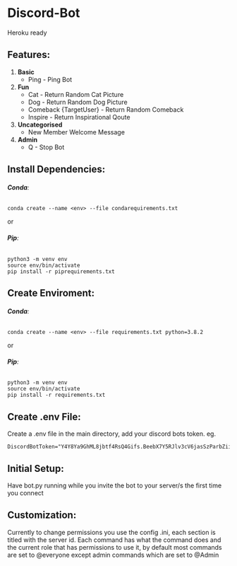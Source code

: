 # Discord-Bot
Heroku ready
## **Features:**
1.  **Basic**
  	* Ping - Ping Bot
2.  **Fun**
  	* Cat - Return Random Cat Picture
  	* Dog - Return Random Dog Picture
  	* Comeback {TargetUser} - Return Random Comeback
  	* Inspire - Return Inspirational Qoute
3.  **Uncategorised**
  	* New Member Welcome Message
4.  **Admin**
  	* Q - Stop Bot

## Install Dependencies:
###### **Conda**:
```
conda create --name <env> --file condarequirements.txt
```
or
###### **Pip**:
```
python3 -m venv env
source env/bin/activate
pip install -r piprequirements.txt
```

## Create Enviroment:
###### **Conda**:
```
conda create --name <env> --file requirements.txt python=3.8.2 
```
or
###### **Pip**:
```
python3 -m venv env
source env/bin/activate
pip install -r requirements.txt
```

## Create .env File:
Create a .env file in the main directory, add your discord bots token. eg.
```
DiscordBotToken="Y4Y8Ya9GhML8jbtf4RsQ4Gifs.BeebX7Y5RJlv3cV6jasSzParbZiiL0x9Qj"
```

## Initial Setup:
Have bot.py running while you invite the bot to your server/s the first time you connect

## Customization:
Currently to change permissions you use the config .ini, each section is titled with the server id. Each command has what the command does and the current role that has permissions to use it, by default most commands are set to @everyone except admin commands which are set to @Admin

